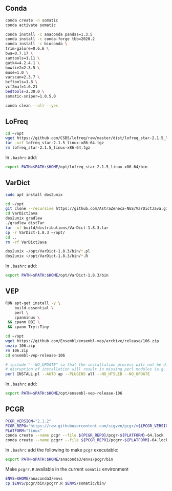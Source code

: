 ## Conda

```bash
conda create -n somatic
conda activate somatic

conda install -c anaconda pandas=1.3.5
conda install -c conda-forge tbb=2020.2
conda install -c bioconda \
trim-galore=0.6.6 \
bwa=0.7.17 \
samtools=1.11 \
gatk4=4.2.4.1 \
bowtie2=2.3.5 \
muse=1.0 \
varscan=2.3.7 \
bcftools=1.8 \
vcf2maf=1.6.21
bedtools=2.30.0 \
somatic-sniper=1.0.5.0

conda clean --all --yes
```

## LoFreq

```bash
cd ~/opt
wget https://github.com/CSB5/lofreq/raw/master/dist/lofreq_star-2.1.5_linux-x86-64.tgz
tar -xzf lofreq_star-2.1.5_linux-x86-64.tgz
rm lofreq_star-2.1.5_linux-x86-64.tgz
```

In `.bashrc` add:
```bash
export PATH=$PATH:$HOME/opt/lofreq_star-2.1.5_linux-x86-64/bin
```

## VarDict

```bash
sudo apt install dos2unix

cd ~/opt
git clone --recursive https://github.com/AstraZeneca-NGS/VarDictJava.git
cd VarDictJava
dos2unix gradlew
./gradlew distTar
tar -xf build/distributions/VarDict-1.8.3.tar
cp -r VarDict-1.8.3 ~/opt/
cd ..
rm -rf VarDictJava

dos2unix ~/opt/VarDict-1.8.3/bin/*.pl
dos2unix ~/opt/VarDict-1.8.3/bin/*.R
```

In `.bashrc` add:
```bash
export PATH=$PATH:$HOME/opt/VarDict-1.8.3/bin
```

## VEP

```bash
RUN apt-get install -y \
    build-essential \
    perl \
    cpanminus \
 && cpanm DBI \
 && cpanm Try::Tiny

cd ~/opt
wget https://github.com/Ensembl/ensembl-vep/archive/release/106.zip
unzip 106.zip
rm 106.zip
cd ensembl-vep-release-106

# include "--NO_UPDATE" so that the installation process will not be disrupted by update check
# disruption of installation will result in missing perl modules (e.g. Bio/EnsEMBL/Registry.pm) and plugins
perl INSTALL.pl --AUTO ap --PLUGINS all --NO_HTSLIB --NO_UPDATE
```

In `.bashrc` add:
```bash
export PATH=$PATH:$HOME/opt/ensembl-vep-release-106
```

## PCGR

```bash
PCGR_VERSION="2.1.2"
PCGR_REPO="https://raw.githubusercontent.com/sigven/pcgr/v${PCGR_VERSION}/conda/env/lock/"
PLATFORM="linux"
conda create --name pcgr --file ${PCGR_REPO}/pcgr-${PLATFORM}-64.lock
conda create --name pcgrr --file ${PCGR_REPO}/pcgrr-${PLATFORM}-64.lock
```

In `.bashrc` add the following to make `pcgr` executable:
```bash
export PATH=$PATH:$HOME/anaconda3/envs/pcgr/bin
```

Make `pcgrr.R` available in the current `somatic` environment
```bash
ENVS=$HOME/anaconda3/envs
cp $ENVS/pcgr/bin/pcgrr.R $ENVS/somatic/bin/
```
